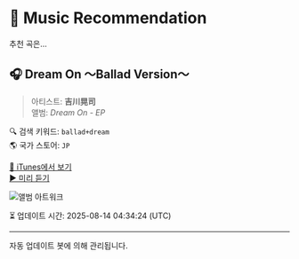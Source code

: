 
# 🎵 Music Recommendation

추천 곡은...

## 🎧 Dream On 〜Ballad Version〜  
> 아티스트: **吉川晃司**  
> 앨범: _Dream On - EP_  

🔍 검색 키워드: `ballad+dream`  
🌎 국가 스토어: `JP`

[🔗 iTunes에서 보기](https://music.apple.com/jp/album/dream-on-ballad-version/910337641?i=910337652&uo=4)  
[▶️ 미리 듣기](https://audio-ssl.itunes.apple.com/itunes-assets/AudioPreview115/v4/04/85/7a/04857a05-4277-c206-3478-8386db411946/mzaf_17467222718581296722.plus.aac.p.m4a)

![앨범 아트워크](https://is1-ssl.mzstatic.com/image/thumb/Music4/v4/4b/93/c5/4b93c581-2b87-dde7-d630-c623cb80ddfc/825646218233.jpg/100x100bb.jpg)

⏳ 업데이트 시간: 2025-08-14 04:34:24 (UTC)

---
자동 업데이트 봇에 의해 관리됩니다.
